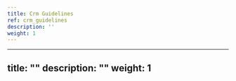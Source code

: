 ```yaml
---
title: Crm Guidelines
ref: crm_guidelines
description: ''
weight: 1
---
```

---
title: ""
description: ""
weight: 1
---
